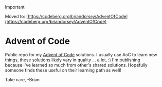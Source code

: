 > [!IMPORTANT]
> Moved to: [https://codeberg.org/briandorsey/AdventOfCode](https://codeberg.org/briandorsey/AdventOfCode)

# Advent of Code

Public repo for my [Advent of Code](https://adventofcode.com/) solutions. I usually use AoC to learn new things, these solutions likely vary in quality ... a lot. :)  I'm publishing because I've learned so much from other's shared solutions. Hopefully someone finds these useful on their learning path as well!

Take care,
-Brian
